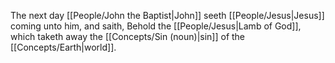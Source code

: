 The next day [[People/John the Baptist\|John]] seeth [[People/Jesus\|Jesus]] coming unto him, and saith, Behold the [[People/Jesus\|Lamb of God]], which taketh away the [[Concepts/Sin (noun)\|sin]] of the [[Concepts/Earth\|world]].
